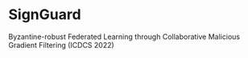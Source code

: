 # SignGuard

Byzantine-robust Federated Learning through Collaborative Malicious Gradient Filtering (ICDCS 2022)
